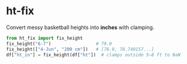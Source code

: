# ht-fix

Convert messy basketball heights into **inches** with clamping.

```python
from ht_fix import fix_height
fix_height("6-7")                 # 79.0
fix_height(["4-Jun", "200 cm"])   # [76.0, 78.740157...]
df["ht_in"] = fix_height(df["ht"])  # clamps outside 5–8 ft to NaN
